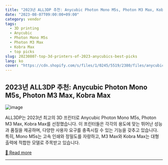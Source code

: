 ```yaml
---
title: "2023년 ALL3DP 추천: Anycubic Photon Mono M5s, Photon M3 Max, Kobra Max"
date: "2023-08-07T09:00:00+09:00"
category: vendor
tags:
  - 3D printing
  - Anycubic
  - Photon Mono M5s
  - Photon M3 Max
  - Kobra Max
  - top picks
slug: 20230807-top-3d-printers-of-2023-anycubics-best-picks
lang: ko
cover: "https://cdn.shopify.com/s/files/1/0245/5519/2380/files/anycubic-photon-mono-m5s.png?v=1691396521"
---
```


## 2023년 ALL3DP 추천: Anycubic Photon Mono M5s, Photon M3 Max, Kobra Max
![image](https://cdn.shopify.com/s/files/1/0245/5519/2380/files/anycubic-photon-mono-m5s.png?v=1691396521)

ALL3DP는 2023년 최고의 3D 프린터로 Anycubic Photon Mono M5s, Photon M3 Max, Kobra Max를 선정했습니다. 이 프린터들은 각각의 용도에 맞는 뛰어난 성능과 품질을 제공하며, 다양한 사용자 요구를 충족시킬 수 있는 기능을 갖추고 있습니다. 특히, Mono M5s는 고속 인쇄와 정밀도를 자랑하고, M3 Max와 Kobra Max는 대형 출력에 적합한 모델로 주목받고 있습니다.

[🔗 Read more](https://store.anycubic.com/blogs/news/top-picks-from-all3dp)

---